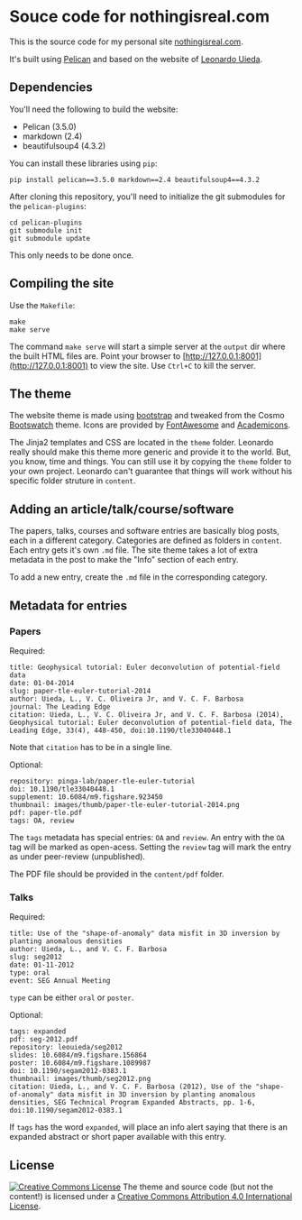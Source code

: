 # Souce code for nothingisreal.com

This is the source code for my personal site
[nothingisreal.com](http://www.nothingisreal.com).

It's built using [Pelican](http://getpelican.com/) and based on the website of [Leonardo Uieda](https://github.com/leouieda/website-pelican).

## Dependencies

You'll need the following to build the website:

* Pelican (3.5.0)
* markdown (2.4)
* beautifulsoup4 (4.3.2)

You can install these libraries using `pip`:

    pip install pelican==3.5.0 markdown==2.4 beautifulsoup4==4.3.2

After cloning this repository, you'll need to initialize the git submodules
for the `pelican-plugins`:

    cd pelican-plugins
    git submodule init
    git submodule update

This only needs to be done once.

## Compiling the site

Use the `Makefile`:

    make
    make serve

The command `make serve` will start a simple server at the `output` dir
where the built HTML files are.
Point your browser to [http://127.0.0.1:8001](http://127.0.0.1:8001)
to view the site.
Use `Ctrl+C` to kill the server.

## The theme

The website theme is made using [bootstrap](http://getbootstrap.com/)
and tweaked from the Cosmo [Bootswatch](http://bootswatch.com/) theme.
Icons are provided by [FontAwesome](http://fontawesome.io/) and
[Academicons](http://jpswalsh.github.io/academicons/).

The Jinja2 templates and CSS are located in the `theme` folder.
Leonardo really should make this theme more generic and provide it to the world.
But, you know, time and things.
You can still use it by copying the `theme` folder to your own project.
Leonardo can't guarantee that things will work without his specific folder struture in
`content`.

## Adding an article/talk/course/software

The papers, talks, courses and software entries are basically blog posts, each
in a different category.
Categories are defined as folders in `content`.
Each entry gets it's own `.md` file.
The site theme takes a lot of extra metadata in the post to make the "Info"
section of each entry.

To add a new entry, create the `.md` file in the corresponding category.

## Metadata for entries

### Papers

Required:

    title: Geophysical tutorial: Euler deconvolution of potential-field data
    date: 01-04-2014
    slug: paper-tle-euler-tutorial-2014
    author: Uieda, L., V. C. Oliveira Jr, and V. C. F. Barbosa
    journal: The Leading Edge
    citation: Uieda, L., V. C. Oliveira Jr, and V. C. F. Barbosa (2014), Geophysical tutorial: Euler deconvolution of potential-field data, The Leading Edge, 33(4), 448-450, doi:10.1190/tle33040448.1

Note that `citation` has to be in a single line.

Optional:

    repository: pinga-lab/paper-tle-euler-tutorial
    doi: 10.1190/tle33040448.1
    supplement: 10.6084/m9.figshare.923450
    thumbnail: images/thumb/paper-tle-euler-tutorial-2014.png
    pdf: paper-tle.pdf
    tags: OA, review

The `tags` metadata has special entries: `OA` and `review`.
An entry with the `OA` tag will be marked as open-acess.
Setting the `review` tag will mark the entry as under peer-review
(unpublished).

The PDF file should be provided in the `content/pdf` folder.

### Talks

Required:

    title: Use of the "shape-of-anomaly" data misfit in 3D inversion by planting anomalous densities
    author: Uieda, L., and V. C. F. Barbosa
    slug: seg2012
    date: 01-11-2012
    type: oral
    event: SEG Annual Meeting

`type` can be either `oral` or `poster`.

Optional:

    tags: expanded
    pdf: seg-2012.pdf
    repository: leouieda/seg2012
    slides: 10.6084/m9.figshare.156864
    poster: 10.6084/m9.figshare.1089987
    doi: 10.1190/segam2012-0383.1
    thumbnail: images/thumb/seg2012.png
    citation: Uieda, L., and V. C. F. Barbosa (2012), Use of the "shape-of-anomaly" data misfit in 3D inversion by planting anomalous densities, SEG Technical Program Expanded Abstracts, pp. 1-6, doi:10.1190/segam2012-0383.1

If `tags` has the word `expanded`, will place an info alert saying that there
is an expanded abstract or short paper available with this entry.

## License

[![Creative Commons
License](https://i.creativecommons.org/l/by/4.0/88x31.png)](http://creativecommons.org/licenses/by/4.0/)
The theme and source code (but not the content!) is licensed under a
[Creative Commons Attribution 4.0 International
License](http://creativecommons.org/licenses/by/4.0/).
